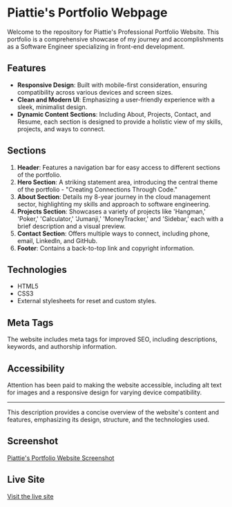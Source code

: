 # Piattie's Portfolio Webpage

Welcome to the repository for Piattie's Professional Portfolio Website. This portfolio is a comprehensive showcase of my journey and accomplishments as a Software Engineer specializing in front-end development.

## Features

- **Responsive Design**: Built with mobile-first consideration, ensuring compatibility across various devices and screen sizes.
- **Clean and Modern UI**: Emphasizing a user-friendly experience with a sleek, minimalist design.
- **Dynamic Content Sections**: Including About, Projects, Contact, and Resume, each section is designed to provide a holistic view of my skills, projects, and ways to connect.

## Sections

1. **Header**: Features a navigation bar for easy access to different sections of the portfolio.
2. **Hero Section**: A striking statement area, introducing the central theme of the portfolio - "Creating Connections Through Code."
3. **About Section**: Details my 8-year journey in the cloud management sector, highlighting my skills and approach to software engineering.
4. **Projects Section**: Showcases a variety of projects like 'Hangman,' 'Poker,' 'Calculator,' 'Jumanji,' 'MoneyTracker,' and 'Sidebar,' each with a brief description and a visual preview.
5. **Contact Section**: Offers multiple ways to connect, including phone, email, LinkedIn, and GitHub.
6. **Footer**: Contains a back-to-top link and copyright information.

## Technologies

- HTML5
- CSS3
- External stylesheets for reset and custom styles.

## Meta Tags

The website includes meta tags for improved SEO, including descriptions, keywords, and authorship information.

## Accessibility

Attention has been paid to making the website accessible, including alt text for images and a responsive design for varying device compatibility.

---

This description provides a concise overview of the website's content and features, emphasizing its design, structure, and the technologies used.

## Screenshot
[Piattie's Portfolio Website Screenshot](./assets/Images/My-Portfolio-Webpage-Snapshot.GIF)

## Live Site
[Visit the live site](https://piattie.github.io/Piattie-Portfolio-Webpage/)